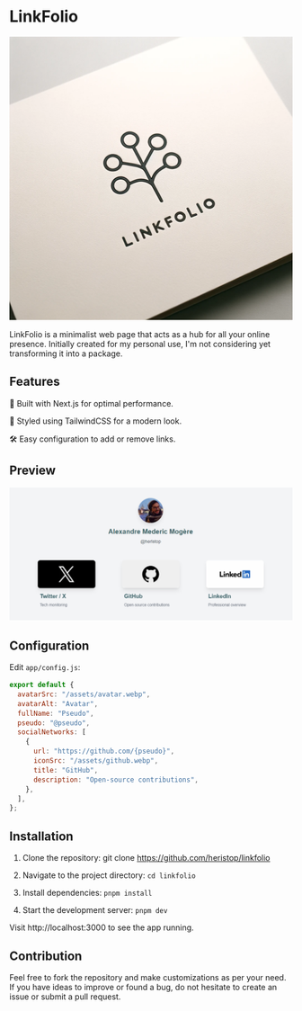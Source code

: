 # LinkFolio

![Logo](/docs/linkfolio.png)

LinkFolio is a minimalist web page that acts as a hub for all your online presence. Initially created for my personal use, I'm not considering yet transforming it into a package.

## Features

🚀 Built with Next.js for optimal performance.

💅 Styled using TailwindCSS for a modern look.

🛠️ Easy configuration to add or remove links.

## Preview

![Preview](/docs/preview.png)

## Configuration

Edit `app/config.js`:

```js
export default {
  avatarSrc: "/assets/avatar.webp",
  avatarAlt: "Avatar",
  fullName: "Pseudo",
  pseudo: "@pseudo",
  socialNetworks: [
    {
      url: "https://github.com/{pseudo}",
      iconSrc: "/assets/github.webp",
      title: "GitHub",
      description: "Open-source contributions",
    },
  ],
};
```

## Installation

1. Clone the repository: git clone https://github.com/heristop/linkfolio

2. Navigate to the project directory: `cd linkfolio`

3. Install dependencies: `pnpm install`

4. Start the development server: `pnpm dev`

Visit http://localhost:3000 to see the app running.

## Contribution

Feel free to fork the repository and make customizations as per your need. If you have ideas to improve or found a bug, do not hesitate to create an issue or submit a pull request.
